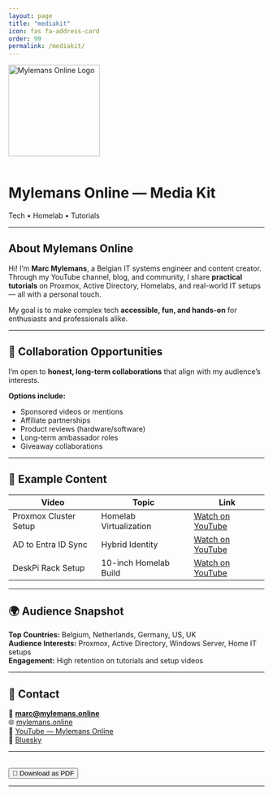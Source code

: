 ```yaml
---
layout: page
title: "mediakit"
icon: fas fa-address-card
order: 99
permalink: /mediakit/
---
```


<div class="text-center">
  <img src="https://mylemans.online/assets/img/favicons/mstile-150x150.png" alt="Mylemans Online Logo" width="180" style="margin-bottom: 1rem;">
  <h1>Mylemans Online — Media Kit</h1>
  <p>Tech • Homelab • Tutorials</p>
</div>

---

## About Mylemans Online

Hi! I’m **Marc Mylemans**, a Belgian IT systems engineer and content creator.  
Through my YouTube channel, blog, and community, I share **practical tutorials** on Proxmox, Active Directory, Homelabs, and real-world IT setups — all with a personal touch.

My goal is to make complex tech **accessible, fun, and hands-on** for enthusiasts and professionals alike.

---

## 🧰 Collaboration Opportunities

I’m open to **honest, long-term collaborations** that align with my audience’s interests.

**Options include:**
- Sponsored videos or mentions  
- Affiliate partnerships  
- Product reviews (hardware/software)  
- Long-term ambassador roles  
- Giveaway collaborations  

---

## 🎥 Example Content

| Video | Topic | Link |
|-------|--------|------|
| Proxmox Cluster Setup | Homelab Virtualization | [Watch on YouTube](https://youtube.com/@mylemansonline) |
| AD to Entra ID Sync | Hybrid Identity | [Watch on YouTube](https://youtube.com/@mylemansonline) |
| DeskPi Rack Setup | 10-inch Homelab Build | [Watch on YouTube](https://youtube.com/@mylemansonline) |

---

## 🌍 Audience Snapshot

**Top Countries:** Belgium, Netherlands, Germany, US, UK  
**Audience Interests:** Proxmox, Active Directory, Windows Server, Home IT setups  
**Engagement:** High retention on tutorials and setup videos  

---

## 🧩 Contact

📧 **marc@mylemans.online**  
🌐 [mylemans.online](https://mylemans.online)  
🎥 [YouTube — Mylemans Online](https://youtube.com/@mylemansonline)  
🦋 [Bluesky](https://bsky.app/profile/mylemansonline.bsky.social)

---

<div class="text-center" style="margin-top:2rem;">
  <button onclick="window.print()" class="btn btn-primary">📄 Download as PDF</button>
</div>

---

